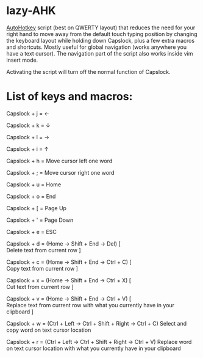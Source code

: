 # lazy-AHK

[AutoHotkey](https://www.autohotkey.com/) script (best on QWERTY layout) that reduces the need for your right hand to move away from the default touch typing position by changing the keyboard layout while holding down Capslock, plus a few extra macros and shortcuts. Mostly useful for global navigation (works anywhere you have a text cursor). The navigation part of the script also works inside vim insert mode.

Activating the script will turn off the normal function of Capslock.

# List of keys and macros:

Capslock + j = ←

Capslock + k = ↓

Capslock + l = →

Capslock + i = ↑

Capslock + h = Move cursor left one word

Capslock + ; = Move cursor right one word

Capslock + u = Home

Capslock + o = End

Capslock + \[ = Page Up

Capslock + ' = Page Down

Capslock + e = ESC

Capslock + d = (Home -> Shift + End -> Del) [  
Delete text from current row
]

Capslock + c = (Home -> Shift + End -> Ctrl + C) [  
Copy text from current row
]

Capslock + x = (Home -> Shift + End -> Ctrl + X) [  
Cut text from current row
]

Capslock + v = (Home -> Shift + End -> Ctrl + V) [  
Replace text from current row with what you currently have in your clipboard
]

Capslock + w = (Ctrl + Left -> Ctrl + Shift + Right -> Ctrl + C) Select and copy word on text cursor location

Capslock + r = (Ctrl + Left -> Ctrl + Shift + Right -> Ctrl + V) Replace word on text cursor location with what you currently have in your clipboard


